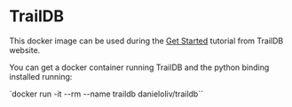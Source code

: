 # TrailDB

This docker image can be used during the [Get Started](http://traildb.io/docs/tutorial/) tutorial from TrailDB website.

You can get a docker container running TrailDB and the python binding installed running:

`docker run -it --rm --name traildb danieloliv/traildb``


